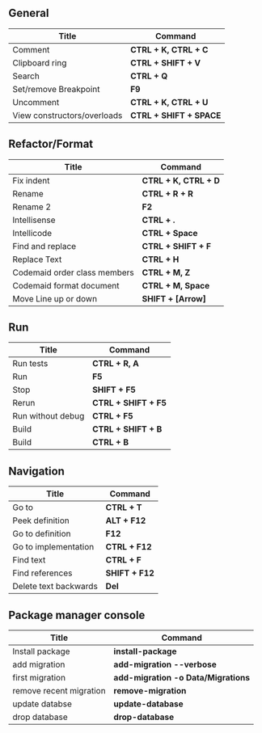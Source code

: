  ## General
 | Title                       | Command                  |
 | --------------------------- | ------------------------ |
 | Comment                     | **CTRL + K, CTRL + C**   |
 | Clipboard ring              | **CTRL + SHIFT + V**     |
 | Search                      | **CTRL + Q**             |
 | Set/remove Breakpoint       | **F9**                   |
 | Uncomment                   | **CTRL + K, CTRL + U**   |
 | View constructors/overloads | **CTRL + SHIFT + SPACE** |


 ## Refactor/Format
 | Title                        | Command                |
 | ---------------------------- | ---------------------- |
 | Fix indent                   | **CTRL + K, CTRL + D** |
 | Rename                       | **CTRL + R + R**       |
 | Rename 2                     | **F2**                 |
 | Intellisense                 | **CTRL + .**           |
 | Intellicode                  | **CTRL + Space**       |
 | Find and replace             | **CTRL + SHIFT + F**   |
 | Replace Text                 | **CTRL + H**           |
 | Codemaid order class members | **CTRL + M, Z**        |
 | Codemaid format document     | **CTRL + M, Space**    |
 | Move  Line up or down        | **SHIFT + [Arrow]**    |


  ## Run
 | Title             | Command               |
 | ----------------- | --------------------- |
 | Run tests         | **CTRL + R, A**       |
 | Run               | **F5**                |
 | Stop              | **SHIFT + F5**        |
 | Rerun             | **CTRL + SHIFT + F5** |
 | Run without debug | **CTRL + F5**         |
 | Build             | **CTRL + SHIFT + B**  |
 | Build             | **CTRL + B**          |

   ## Navigation
 | Title                 | Command         |
 | --------------------- | --------------- |
 | Go to                 | **CTRL + T**    |
 | Peek definition       | **ALT + F12**   |
 | Go to definition      | **F12**         |
 | Go to implementation  | **CTRL + F12**  |
 | Find text             | **CTRL + F**    |
 | Find references       | **SHIFT + F12** |
 | Delete text backwards | **Del**         |

 ## Package manager console
 | Title                   | Command                              |
 | ----------------------- | ------------------------------------ |
 | Install package         | **install-package**                  |
 | add migration           | **add-migration --verbose**          |
 | first migration         | **add-migration -o Data/Migrations** |
 | remove recent migration | **remove-migration**                 |
 | update databse          | **update-database**                  |
 | drop database           | **drop-database**                    |